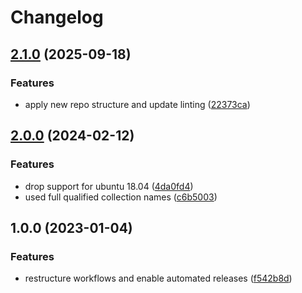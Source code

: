 # Changelog

## [2.1.0](https://github.com/rolehippie/certify/compare/v2.0.0...v2.1.0) (2025-09-18)


### Features

* apply new repo structure and update linting ([22373ca](https://github.com/rolehippie/certify/commit/22373caaba772ff6fc1a7574ba87fed83b815135))

## [2.0.0](https://github.com/rolehippie/certify/compare/v1.0.0...v2.0.0) (2024-02-12)


### Features

* drop support for ubuntu 18.04 ([4da0fd4](https://github.com/rolehippie/certify/commit/4da0fd445ae8b0f27b70ea2e60eac2f29226e926))
* used full qualified collection names ([c6b5003](https://github.com/rolehippie/certify/commit/c6b5003679e5b1bd9d5becd5781e2857018c0d6a))

## 1.0.0 (2023-01-04)


### Features

* restructure workflows and enable automated releases ([f542b8d](https://github.com/rolehippie/certify/commit/f542b8d8dca7af258fc127c45ea0748c16e05059))
